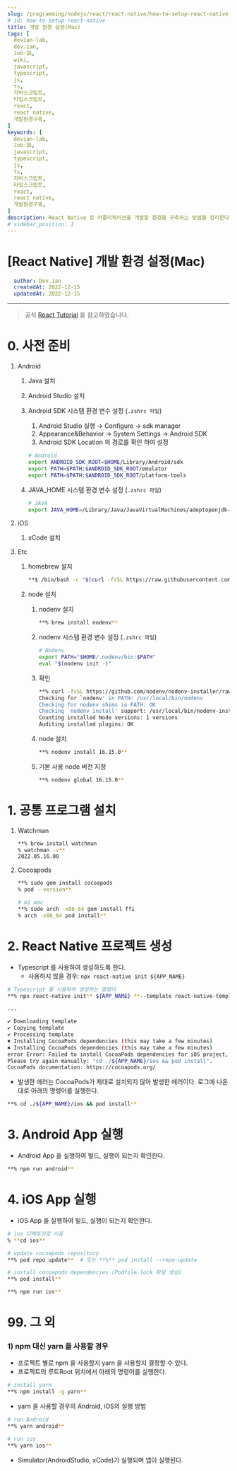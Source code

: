 ```yaml
---
slug: /programming/nodejs/react/react-native/how-to-setup-react-native
# id: how-to-setup-react-native
title: 개발 환경 설정(Mac)
tags: [
  devian-lab, 
  dev.ian,
  Jobː談,
  wiki,
  javascript,
  typescript,
  js,
  ts,
  자바스크립트,
  타입스크립트,
  react,
  react native,
  개발환경구축,
]
keywords: [
  devian-lab,
  Jobː談,
  javascript,
  typescript,
  js,
  ts,
  자바스크립트,
  타입스크립트,
  react,
  react native,
  개발환경구축,
]
description: React Native 로 어플리케이션을 개발할 환경을 구축하는 방법을 정리한다.
# sidebar_position: 1
---
```


<!--title -->
# [React Native] 개발 환경 설정(Mac)
<!--//title -->

<!-- 
```json
{
  "author": "Dev.ian",
  "createdAt": "2022-12-15",
  "updatedAt": "2022-12-15"
}
``` 
-->

```yaml
  author: Dev.ian
  createdAt: 2022-12-15
  updatedAt: 2022-12-15
```


---


> 공식 [React Tutorial](https://reactnative.dev/docs/environment-setup) 을 참고하였습니다.
> 

# 0. 사전 준비

1. Android
    1. Java 설치
    2. Android Studio 설치
    3. Android SDK 시스템 환경 변수 설정 (`.zshrc 파일`)
        1. Android Studio 실행 → Configure → sdk manager
        2. Appearance&Behavior → System Settings → Android SDK
        3. Android SDK Location 의 경로를 확인 하여 설정
        
        ```bash
        # Android
        export ANDROID_SDK_ROOT=$HOME/Library/Android/sdk
        export PATH=$PATH:$ANDROID_SDK_ROOT/emulator
        export PATH=$PATH:$ANDROID_SDK_ROOT/platform-tools
        ```
        
    4. JAVA_HOME 시스템 환경 변수 설정 (`.zshrc 파일`)
        
        ```bash
        # JAVA
        export JAVA_HOME=/Library/Java/JavaVirtualMachines/adoptopenjdk-11.jdk/Contents/Home
        ```
        
2. iOS
    1. xCode 설치
3. Etc
    1. homebrew 설치
        
        ```bash
        **$ /bin/bash -c "$(curl -fsSL https://raw.githubusercontent.com/Homebrew/install/HEAD/install.sh)"**
        ```
        
    2. node 설치
        1. nodenv 설치
            
            ```bash
            **% brew install nodenv**
            ```
            
        2. nodenv 시스템 환경 변수 설정 (`.zshrc 파일`)
            
            ```bash
            # Nodenv
            export PATH="$HOME/.nodenv/bin:$PATH"
            eval "$(nodenv init -)"
            ```
            
        3. 확인
            
            ```bash
            **% curl -fsSL https://github.com/nodenv/nodenv-installer/raw/master/bin/nodenv-doctor | bash**
            Checking for `nodenv' in PATH: /usr/local/bin/nodenv
            Checking for nodenv shims in PATH: OK
            Checking `nodenv install' support: /usr/local/bin/nodenv-install (node-build 4.9.43)
            Counting installed Node versions: 1 versions
            Auditing installed plugins: OK
            ```
            
        4. node 설치
            
            ```bash
            **% nodenv install 16.15.0**
            ```
            
        5. 기본 사용 node 버전 지정 
            
            ```bash
            **% nodenv global 16.15.0**
            ```
            

# 1.   공통 프로그램 설치

1. Watchman
    
    ```bash
    **% brew install watchman
    % watchman -v**
    2022.05.16.00
    ```
    
2. Cocoapods
    
    ```bash
    **% sudo gem install cocoapods
    % pod --version**
    
    # m1 mac
    **% sudo arch -x86_64 gem install ffi
    % arch -x86_64 pod install**
    ```
    

# 2. React Native 프로젝트 생성

- Typescript 를 사용하여 생성하도록 한다.
    - 사용하지 않을 경우: `npx react-native init ${APP_NAME}`

```bash
# Typescript 를 사용하여 생성하는 명령어
**% npx react-native init** ${APP_NAME} **--template react-native-template-typescript**

...

✔ Downloading template
✔ Copying template
✔ Processing template
✖ Installing CocoaPods dependencies (this may take a few minutes)
✖ Installing CocoaPods dependencies (this may take a few minutes)
error Error: Failed to install CocoaPods dependencies for iOS project, which is required by this template.
Please try again manually: "cd ./${APP_NAME}/ios && pod install".
CocoaPods documentation: https://cocoapods.org/
```

- 발생한 에러는 CocoaPods가 제대로 설치되지 않아 발생한 에러이다. 로그에 나온대로 아래의 명령어를 실행한다.

```bash
**% cd ./${APP_NAME}/ios && pod install**
```

# 3. Android App 실행

- Android App 을 실행하여 빌드, 실행이 되는지 확인한다.

```bash
**% npm run android**
```

# 4. iOS App 실행

- iOS App 을 실행하여 빌드, 실행이 되는지 확인한다.

```bash
# ios 디렉토리로 이동
% **cd ios**

# update cocoapods repository
**% pod repo update**  # 또는 **%** pod install --repo-update

# install cocoapods dependencies (Podfile.lock 파일 생성)
**% pod install**
```

```bash
**% npm run ios**
```

# 99. 그 외

### 1) npm 대신 yarn 을 사용할 경우

- 프로젝트 별로 npm 을 사용할지 yarn 을 사용할지 결정할 수 있다.
- 프로젝트의 루트Root 위치에서 아래의 명령어를 실행한다.

```bash
# install yarn
**% npm install -g yarn**
```

- yarn 을 사용할 경우의 Android, iOS의 실행 방법

```bash
# run Android
**% yarn android**

# run ios
**% yarn ios**
```

- Simulator(AndroidStudio, xCode)가 실행되며 앱이 실행된다.
